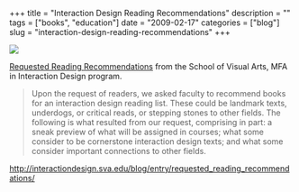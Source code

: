+++
title = "Interaction Design Reading Recommendations"
description = ""
tags = ["books", "education"]
date = "2009-02-17"
categories = ["blog"]
slug = "interaction-design-reading-recommendations"
+++



  <div class="notebook-screenshot"><a href="http://interactiondesign.sva.edu/blog/entry/requested_reading_recommendations/"><img src="http://media.konigi.com/bluga/wt499ab7446e71f.jpg"/></a></div><p><a href="http://interactiondesign.sva.edu/blog/entry/requested_reading_recommendations/">Requested Reading Recommendations</a> from the School of Visual Arts, MFA in Interaction Design program.</p>
<blockquote><p>Upon the request of readers, we asked faculty to recommend books for an interaction design reading list. These could be landmark texts, underdogs, or critical reads, or stepping stones to other fields. The following is what resulted from our request, comprising in part: a sneak preview of what will be assigned in courses; what some consider to be cornerstone interaction design texts; and what some consider important connections to other fields.</p></blockquote>
    
  <a href="http://interactiondesign.sva.edu/blog/entry/requested_reading_recommendations/">http://interactiondesign.sva.edu/blog/entry/requested_reading_recommendations/</a>
